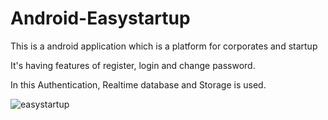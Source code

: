 # Android-Easystartup
This is a android application which is a platform for corporates and startup

It's having features of register, login and change password.

In this Authentication, Realtime database and Storage is used.

![easystartup](https://user-images.githubusercontent.com/39314772/57575004-1e90cf80-7460-11e9-82c4-c713382d855d.gif)
